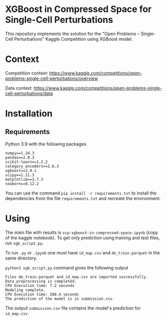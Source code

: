 # XGBoost in Compressed Space for Single-Cell Perturbations
This repository implements the solution for the "Open Problems – Single-Cell Perturbations" Kaggle Competition
using XGBoost model. 

# Context
Competition context: https://www.kaggle.com/competitions/open-problems-single-cell-perturbations/overview

Data context: https://www.kaggle.com/competitions/open-problems-single-cell-perturbations/data


# Installation


## Requirements 


Python 3.9 with the following packages

```
numpy==1.24.3
pandas==2.0.3
scikit-learn==1.2.2
category_encoders==2.6.3
xgboost==2.0.1
scipy==1.11.3
matplotlib==3.7.3
seaborn==0.12.2
```
You can use the command `pip install -r requirements.txt` to install the dependencies from the file `requirements.txt` and recreate the environment.

# Using 

The main file with results is `scp-xgboost-in-compressed-space.ipynb`  (copy of the kaggle notebook). 
To get only prediction using training and test files, run `xgb_script.py`. 

To run `.py` or `.ipynb` one must have `id_map.csv` and `de_train.parquet` in the same directory.


`python3 xgb_script.py` command gives the following output 


```
Files de_train.parquet and id_map.csv are imported successfully.
Data preprocessing is completed.
CPU Execution time: 7.2 seconds
Modeling complete.
CPU Execution time: 288.4 seconds
The prediction of the model is in submission.csv.
```

The output `submission.csv` file contains the model's prediction for `id_map.csv`. 





